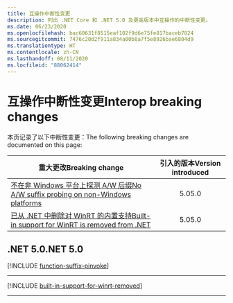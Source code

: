 ```yaml
---
title: 互操作中断性变更
description: 列出 .NET Core 和 .NET 5.0 及更高版本中互操作的中断性变更。
ms.date: 06/23/2020
ms.openlocfilehash: bac60631f8515eaf102f9d6e75fe817baceb7824
ms.sourcegitcommit: 7476c20d2f911a834a00b8a7f5e8926bae6804d9
ms.translationtype: HT
ms.contentlocale: zh-CN
ms.lasthandoff: 08/11/2020
ms.locfileid: "88062414"
---
```

# <a name="interop-breaking-changes"></a><span data-ttu-id="0ac5a-103">互操作中断性变更</span><span class="sxs-lookup"><span data-stu-id="0ac5a-103">Interop breaking changes</span></span>

<span data-ttu-id="0ac5a-104">本页记录了以下中断性变更：</span><span class="sxs-lookup"><span data-stu-id="0ac5a-104">The following breaking changes are documented on this page:</span></span>

| <span data-ttu-id="0ac5a-105">重大更改</span><span class="sxs-lookup"><span data-stu-id="0ac5a-105">Breaking change</span></span> | <span data-ttu-id="0ac5a-106">引入的版本</span><span class="sxs-lookup"><span data-stu-id="0ac5a-106">Version introduced</span></span> |
| - | :-: |
| [<span data-ttu-id="0ac5a-107">不在非 Windows 平台上探测 A/W 后缀</span><span class="sxs-lookup"><span data-stu-id="0ac5a-107">No A/W suffix probing on non-Windows platforms</span></span>](#no-aw-suffix-probing-on-non-windows-platforms) | <span data-ttu-id="0ac5a-108">5.0</span><span class="sxs-lookup"><span data-stu-id="0ac5a-108">5.0</span></span> |
| [<span data-ttu-id="0ac5a-109">已从 .NET 中删除对 WinRT 的内置支持</span><span class="sxs-lookup"><span data-stu-id="0ac5a-109">Built-in support for WinRT is removed from .NET</span></span>](#built-in-support-for-winrt-is-removed-from-net) | <span data-ttu-id="0ac5a-110">5.0</span><span class="sxs-lookup"><span data-stu-id="0ac5a-110">5.0</span></span> |

## <a name="net-50"></a><span data-ttu-id="0ac5a-111">.NET 5.0</span><span class="sxs-lookup"><span data-stu-id="0ac5a-111">.NET 5.0</span></span>

[!INCLUDE [function-suffix-pinvoke](../../../includes/core-changes/interop/5.0/function-suffix-pinvoke.md)]

***

[!INCLUDE [built-in-support-for-winrt-removed](~/includes/core-changes/interop/5.0/built-in-support-for-winrt-removed.md)]

***

